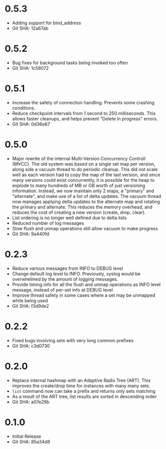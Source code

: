 # 0.5.3

 * Adding support for bind\_address
 * Git SHA: 12a67ab

# 0.5.2
  * Bug fixes for background tasks being invoked too often
  * Git SHA: 1c58072

# 0.5.1
  * Increase the safety of connection handling. Prevents some crashing
    conditions.
  * Reduce checkpoint intervals from 1 second to 250 milliseconds. This
    allows faster cleanups, and helps prevent "Delete in progress" errors.
  * Git SHA: 0d36e87

# 0.5.0

  * Major rewrite of the internal Multi-Version Concurrency Controll (MVCC).
    The old system was based on a single set map per version, along side a
    vacuum thread to do periodic cleanup. This did not scale well as each version
    had to copy the map of the last version, and since many versions could exist
    concurrently, it is possible for the heap to explode to many hundreds of MB or
    GB worth of just versioning information. Instead, we now maintain only 2 maps,
    a "primary" and "alternate", and make use of a list of delta updates. The vacuum
    thread now manages applying delta updates to the alternate map and rotating the
    primary and alternate. This reduces the memory overhead, and reduces the cost
    of creating a new version (create, drop, clear).
  * List ordering is no longer well defined due to delta lists
  * Reduced number of log messages
  * Slow flush and unmap operations still allow vacuum to make progress
  * Git SHA: 9a440fd

# 0.2.3

  * Reduce various messages from INFO to DEBUG level
  * Change default log level to INFO. Previously, syslog would
    be overwhelmed by the amount of logging messages.
  * Provide timing info for all the flush and unmap operations as INFO level
    message, instead of per-set info at DEBUG level
  * Improve thread safety in some cases where a set may be unmapped
    while being used
  * Git SHA: f3d9de2

# 0.2.2

  * Fixed bugs involving sets with very long common prefixes
  * Git SHA: c3d0730

# 0.2.0

  * Replace internal hashmap with an Adaptive Radix Tree (ART). This
  improves the create/drop time for instances with many many sets.
  * `list` command now can take a prefix and returns only sets matching
  * As a result of the ART tree, list results are sorted in descending order
  * Git SHA: a07e29b

# 0.1.0

  * Initial Release
  * Git SHA: 85a34d8

